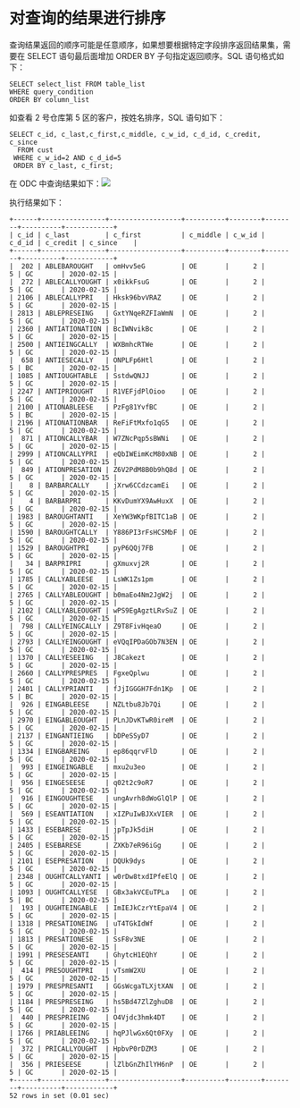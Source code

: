 对查询的结果进行排序 
===============================



查询结果返回的顺序可能是任意顺序，如果想要根据特定字段排序返回结果集，需要在 SELECT 语句最后面增加 ORDER BY 子句指定返回顺序。SQL 语句格式如下：

    SELECT select_list FROM table_list 
    WHERE query_condition
    ORDER BY column_list 



如查看 2 号仓库第 5 区的客户，按姓名排序，SQL 语句如下：

    SELECT c_id, c_last,c_first,c_middle, c_w_id, c_d_id, c_credit, c_since 
      FROM cust 
     WHERE c_w_id=2 AND c_d_id=5
     ORDER BY c_last, c_first;



在 ODC 中查询结果如下：​![](https://cdn.nlark.com/yuque/0/2020/png/177325/1600322284246-b1d44a8d-2532-414e-ab8d-93e40ee6a047.png?x-oss-process=image%2Fresize%2Cw_1500)​

执行结果如下：

    +------+----------------+------------------+----------+--------+--------+----------+------------+
    | c_id | c_last         | c_first          | c_middle | c_w_id | c_d_id | c_credit | c_since    |
    +------+----------------+------------------+----------+--------+--------+----------+------------+
    |  202 | ABLEBAROUGHT   | omHvv5eG         | OE       |      2 |      5 | GC       | 2020-02-15 |
    |  272 | ABLECALLYOUGHT | x0ikkFsuG        | OE       |      2 |      5 | GC       | 2020-02-15 |
    | 2106 | ABLECALLYPRI   | Hksk96bvVRAZ     | OE       |      2 |      5 | GC       | 2020-02-15 |
    | 2813 | ABLEPRESEING   | GxtYNqeRZFIaWmN  | OE       |      2 |      5 | GC       | 2020-02-15 |
    | 2360 | ANTIATIONATION | BcIWNvikBc       | OE       |      2 |      5 | GC       | 2020-02-15 |
    | 2500 | ANTIEINGCALLY  | WXBmhcRTWe       | OE       |      2 |      5 | GC       | 2020-02-15 |
    |  658 | ANTIESECALLY   | ONPLFp6Htl       | OE       |      2 |      5 | BC       | 2020-02-15 |
    | 1085 | ANTIOUGHTABLE  | SstdwQNJJ        | OE       |      2 |      5 | GC       | 2020-02-15 |
    | 2247 | ANTIPRIOUGHT   | R1VEFjdPlOioo    | OE       |      2 |      5 | GC       | 2020-02-15 |
    | 2100 | ATIONABLEESE   | PzFg81YvfBC      | OE       |      2 |      5 | BC       | 2020-02-15 |
    | 2196 | ATIONATIONBAR  | ReFiFtMxfo1qG5   | OE       |      2 |      5 | GC       | 2020-02-15 |
    |  871 | ATIONCALLYBAR  | W7ZNcPqp5sBWNi   | OE       |      2 |      5 | GC       | 2020-02-15 |
    | 2999 | ATIONCALLYPRI  | eQbIWEimKcM80xNB | OE       |      2 |      5 | GC       | 2020-02-15 |
    |  849 | ATIONPRESATION | Z6V2PdM8B0b9hQ8d | OE       |      2 |      5 | GC       | 2020-02-15 |
    |    8 | BARBARCALLY    | jXrw6CCdzcamEi   | OE       |      2 |      5 | GC       | 2020-02-15 |
    |    4 | BARBARPRI      | KKvDumYX9AwHuxX  | OE       |      2 |      5 | GC       | 2020-02-15 |
    | 1983 | BAROUGHTANTI   | XeYW3WKpfBITC1aB | OE       |      2 |      5 | GC       | 2020-02-15 |
    | 1590 | BAROUGHTCALLY  | Y886PI3rFsHCSMbF | OE       |      2 |      5 | GC       | 2020-02-15 |
    | 1529 | BAROUGHTPRI    | pyP6QQj7FB       | OE       |      2 |      5 | GC       | 2020-02-15 |
    |   34 | BARPRIPRI      | gXmuxvj2R        | OE       |      2 |      5 | GC       | 2020-02-15 |
    | 1785 | CALLYABLEESE   | LsWK1Zs1pm       | OE       |      2 |      5 | GC       | 2020-02-15 |
    | 2765 | CALLYABLEOUGHT | b0maEo4Nm2JgW2j  | OE       |      2 |      5 | GC       | 2020-02-15 |
    | 2102 | CALLYABLEOUGHT | wPS9EgAgztLRvSuZ | OE       |      2 |      5 | GC       | 2020-02-15 |
    |  798 | CALLYEINGCALLY | Z9T8FivHqeaO     | OE       |      2 |      5 | GC       | 2020-02-15 |
    | 2793 | CALLYEINGOUGHT | eVQqIPDaGOb7N3EN | OE       |      2 |      5 | GC       | 2020-02-15 |
    | 1370 | CALLYESEEING   | J8Cakezt         | OE       |      2 |      5 | GC       | 2020-02-15 |
    | 2660 | CALLYPRESPRES  | FgxeQplwu        | OE       |      2 |      5 | GC       | 2020-02-15 |
    | 2401 | CALLYPRIANTI   | fJjIGGGH7Fdn1Kp  | OE       |      2 |      5 | BC       | 2020-02-15 |
    |  926 | EINGABLEESE    | NZLtbu8Jb7Qi     | OE       |      2 |      5 | GC       | 2020-02-15 |
    | 2970 | EINGABLEOUGHT  | PLnJDvKTwR0ireM  | OE       |      2 |      5 | GC       | 2020-02-15 |
    | 2137 | EINGANTIEING   | bDPeSSyD7        | OE       |      2 |      5 | GC       | 2020-02-15 |
    | 1334 | EINGBAREING    | ep86qqrvFlD      | OE       |      2 |      5 | GC       | 2020-02-15 |
    |  993 | EINGEINGABLE   | mxu2u3eo         | OE       |      2 |      5 | GC       | 2020-02-15 |
    |  956 | EINGESEESE     | q02t2c9oR7       | OE       |      2 |      5 | GC       | 2020-02-15 |
    |  916 | EINGOUGHTESE   | ungAvrh8dWoGlQlP | OE       |      2 |      5 | GC       | 2020-02-15 |
    |  569 | ESEANTIATION   | xIZPuIwBJXxVIER  | OE       |      2 |      5 | GC       | 2020-02-15 |
    | 1433 | ESEBARESE      | jpTpJk5diH       | OE       |      2 |      5 | GC       | 2020-02-15 |
    | 2405 | ESEBARESE      | ZXKb7eR96iGg     | OE       |      2 |      5 | GC       | 2020-02-15 |
    | 2101 | ESEPRESATION   | DQUk9dys         | OE       |      2 |      5 | GC       | 2020-02-15 |
    | 2348 | OUGHTCALLYANTI | w0rDw8txdIPfeElQ | OE       |      2 |      5 | GC       | 2020-02-15 |
    | 1093 | OUGHTCALLYESE  | GBx3akVCEuTPLa   | OE       |      2 |      5 | BC       | 2020-02-15 |
    |  193 | OUGHTEINGABLE  | ImIEJkCzrYtEpaV4 | OE       |      2 |      5 | GC       | 2020-02-15 |
    | 1318 | PRESATIONEING  | uT4TGkIdWf       | OE       |      2 |      5 | GC       | 2020-02-15 |
    | 1813 | PRESATIONESE   | SsF8v3NE         | OE       |      2 |      5 | GC       | 2020-02-15 |
    | 1991 | PRESESEANTI    | GhytcH1EQhY      | OE       |      2 |      5 | GC       | 2020-02-15 |
    |  414 | PRESOUGHTPRI   | vTsmW2XU         | OE       |      2 |      5 | GC       | 2020-02-15 |
    | 1979 | PRESPRESANTI   | GGsWcgaTLXjtXAN  | OE       |      2 |      5 | GC       | 2020-02-15 |
    | 1184 | PRESPRESEING   | hs5Bd47ZlZghuD8  | OE       |      2 |      5 | GC       | 2020-02-15 |
    |  440 | PRESPRIEING    | O4Vjdc3hmk4DT    | OE       |      2 |      5 | GC       | 2020-02-15 |
    | 1766 | PRIABLEEING    | hqPJlwGx6Qt0FXy  | OE       |      2 |      5 | GC       | 2020-02-15 |
    |  372 | PRICALLYOUGHT  | HpbvP0rDZM3      | OE       |      2 |      5 | GC       | 2020-02-15 |
    |  356 | PRIESEESE      | lZlbGnZhIlYH6nP  | OE       |      2 |      5 | GC       | 2020-02-15 |
    +------+----------------+------------------+----------+--------+--------+----------+------------+
    52 rows in set (0.01 sec)


